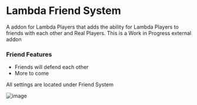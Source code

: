 # Lambda Friend System

A addon for Lambda Players that adds the ability for Lambda Players to friends with each other and Real Players. This is a Work in Progress external addon

### Friend Features

- Friends will defend each other
- More to come 

All settings are located under Friend System

![image](https://user-images.githubusercontent.com/109770359/204051999-8f6046ef-ff21-43c8-a858-881b36dd34ad.png)

